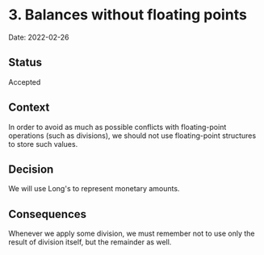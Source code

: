 # 3. Balances without floating points

Date: 2022-02-26

## Status
 
Accepted

## Context

In order to avoid as much as possible conflicts with floating-point operations (such as divisions),
we should not use floating-point structures to store such values.

## Decision

We will use Long's to represent monetary amounts.

## Consequences

Whenever we apply some division, we must remember not to use only the result of division itself, but the remainder as well.